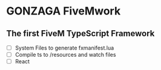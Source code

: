 # GONZAGA FiveMwork

## The first FiveM TypeScript Framework

- [ ] System Files to generate fxmanifest.lua
- [ ] Compile ts to /resources and watch files
- [ ] React